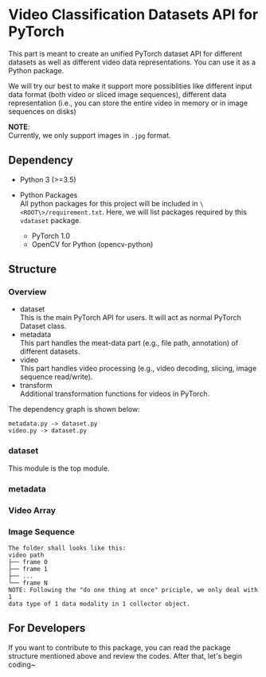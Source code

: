 # Video Classification Datasets API for PyTorch

This part is meant to create an unified PyTorch dataset API for different datasets as well as different video data representations. You can use it as a Python package.

We will try our best to make it support more possiblities like different input data format (both video or sliced image sequences), different data representation (i.e., you can store the entire video in memory or in image sequences on disks)

**NOTE**:  
Currently, we only support images in `.jpg` format.

## Dependency

* Python 3 (>=3.5)

* Python Packages  
All python packages for this project will be included in `\<ROOT\>/requirement.txt`. Here, we will list packages required by this `vdataset` package.  
  * PyTorch 1.0
  * OpenCV for Python (opencv-python)

## Structure

### Overview

* dataset  
This is the main PyTorch API for users. It will act as normal PyTorch Dataset class.  
* metadata  
This part handles the meat-data part (e.g., file path, annotation) of different datasets.
* video  
This part handles video processing (e.g., video decoding, slicing, image sequence read/write).
* transform  
Additional transformation functions for videos in PyTorch.

The dependency graph is shown below:

```sequence
metadata.py -> dataset.py  
video.py -> dataset.py
```

### dataset

This module is the top module.

### metadata

### Video Array

### Image Sequence
    The folder shall looks like this:
    video path
    ├── frame 0
    ├── frame 1
    ├── ...
    └── frame N
    NOTE: Following the "do one thing at once" priciple, we only deal with 1 
    data type of 1 data modality in 1 collector object.

## For Developers

If you want to contribute to this package, you can read the package structure mentioned above and review the codes. After that, let's begin coding~